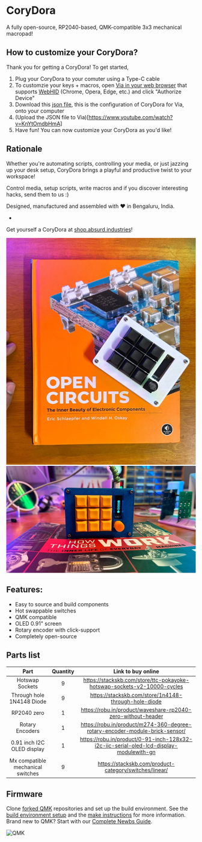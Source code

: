 # CoryDora

A fully open-source, RP2040-based, QMK-compatible 3x3 mechanical macropad!

## How to customize your CoryDora?

Thank you for getting a CoryDora! To get started,
1. Plug your CoryDora to your comuter using a Type-C cable
2. To customzie your keys + macros, open [Via in your web browser](https://usevia.app/design) that supports [WebHID](https://caniuse.com/webhid) (Chrome, Opera, Edge, etc.) and click "Authorize Device"
3. Download this [json file](https://raw.githubusercontent.com/balub/qmk_firmware/refs/heads/master/keyboards/handwired/corydora/via.json), this is the configuration of CoryDora for Via, onto your computer
4. (Upload the JSON file to Via)[https://www.youtube.com/watch?v=KnYtOmdbHmA]
5. Have fun! You can now customize your CoryDora as you'd like!

## Rationale

Whether you're automating scripts, controlling your media, or just jazzing up your desk setup, CoryDora brings a playful and productive twist to your workspace!

Control media, setup scripts, write macros and if you discover interesting hacks, send them to us :)

Designed, manufactured and assembled with ❤️ in Bengaluru, India.

-

Get yourself a CoryDora at [shop.absurd.industries](https://shop.absurd.industries/products/cory-dora)!

<p align="center">
<img src="img/cory-dora-deku-shopabsurdindustries-534888.webp" alt="CoryDora v1" width="600"/>
<img src="img/cory-dora-deku-shopabsurdindustries-519762.webp" alt="CoryDora v1" width="600"/>
</p>

## Features:

- Easy to source and build components
- Hot swappable switches
- QMK compatible
- OLED 0.91" screen
- Rotary encoder with click-support
- Completely open-source

## Parts list
**Part**|**Quantity**|**Link to buy online**
:-----:|:-----:|:-----:
 Hotswap Sockets|9|https://stackskb.com/store/ttc-pokayoke-hotswap-sockets-v2-10000-cycles
 Through hole 1N4148 Diode|9|https://stackskb.com/store/1n4148-through-hole-diode
 RP2040 zero|1|https://robu.in/product/waveshare-rp2040-zero-without-header
 Rotary Encoders|1|https://robu.in/product/m274-360-degree-rotary-encoder-module-brick-sensor/
 0.91 inch I2C OLED display|1|https://robu.in/product/0-91-inch-128x32-i2c-iic-serial-oled-lcd-display-modulewith-gn
 Mx compatible mechanical switches|9|https://stackskb.com/product-category/switches/linear/

## Firmware

Clone [forked QMK](https://github.com/balub/qmk_firmware) repositories and set up the build environment. See the [build environment setup](https://docs.qmk.fm/#/getting_started_build_tools) and the [make instructions](https://docs.qmk.fm/#/getting_started_make_guide) for more information. Brand new to QMK? Start with our [Complete Newbs Guide](https://docs.qmk.fm/#/newbs).

<img src="img/qmk-badge-dark.png" alt="QMK" width="145"/>
